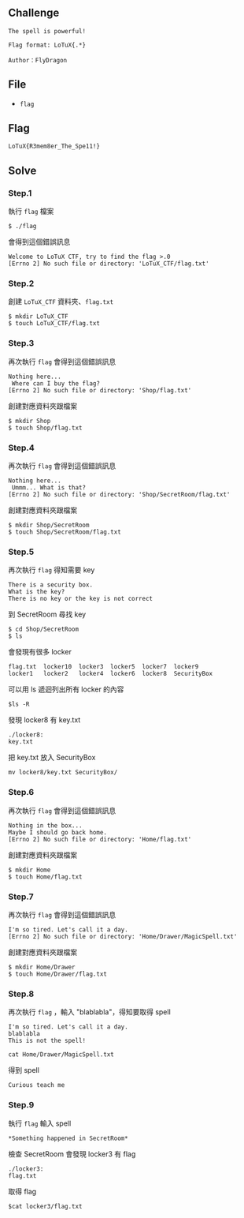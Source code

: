 ## Challenge
```
The spell is powerful!  

Flag format: LoTuX{.*}  

Author：FlyDragon
```
## File
- `flag`
## Flag
```
LoTuX{R3mem8er_The_Spe11!}
```
## Solve
### Step.1
執行 `flag` 檔案
```
$ ./flag 
```

會得到這個錯誤訊息
```
Welcome to LoTuX CTF, try to find the flag >.0
[Errno 2] No such file or directory: 'LoTuX_CTF/flag.txt'
```

### Step.2
創建 `LoTuX_CTF` 資料夾、`flag.txt`
```
$ mkdir LoTuX_CTF
$ touch LoTuX_CTF/flag.txt
```

### Step.3
再次執行 `flag` 會得到這個錯誤訊息

```
Nothing here... 
 Where can I buy the flag?
[Errno 2] No such file or directory: 'Shop/flag.txt'
```

創建對應資料夾跟檔案
```
$ mkdir Shop
$ touch Shop/flag.txt
```

### Step.4

再次執行 `flag` 會得到這個錯誤訊息
```
Nothing here... 
 Ummm... What is that?
[Errno 2] No such file or directory: 'Shop/SecretRoom/flag.txt'
```

創建對應資料夾跟檔案
```
$ mkdir Shop/SecretRoom
$ touch Shop/SecretRoom/flag.txt
```

### Step.5
再次執行 `flag` 得知需要 key
```
There is a security box.
What is the key?
There is no key or the key is not correct
```

到 SecretRoom 尋找 key
```
$ cd Shop/SecretRoom
$ ls
```

會發現有很多 locker

```
flag.txt  locker10  locker3  locker5  locker7  locker9
locker1   locker2   locker4  locker6  locker8  SecurityBox
```

可以用 ls 遞迴列出所有 locker 的內容
```
$ls -R
```
發現 locker8 有 key.txt
```
./locker8:
key.txt
```
把 key.txt 放入 SecurityBox
```
mv locker8/key.txt SecurityBox/
```

### Step.6
再次執行 `flag` 會得到這個錯誤訊息
```
Nothing in the box...
Maybe I should go back home.
[Errno 2] No such file or directory: 'Home/flag.txt'
```

創建對應資料夾跟檔案
```
$ mkdir Home
$ touch Home/flag.txt
```

### Step.7
再次執行 `flag` 會得到這個錯誤訊息
```
I'm so tired. Let's call it a day.
[Errno 2] No such file or directory: 'Home/Drawer/MagicSpell.txt'
```

創建對應資料夾跟檔案
```
$ mkdir Home/Drawer
$ touch Home/Drawer/flag.txt
```

### Step.8

再次執行 `flag` ，輸入 "blablabla"，得知要取得 spell
```
I'm so tired. Let's call it a day.
blablabla
This is not the spell!
```
```
cat Home/Drawer/MagicSpell.txt
```

得到 spell
```
Curious teach me
```

### Step.9
執行 `flag` 輸入 spell
```
*Something happened in SecretRoom*
```

檢查 SecretRoom 會發現 locker3 有 flag 
```
./locker3:
flag.txt
```

取得 flag
```
$cat locker3/flag.txt
```
